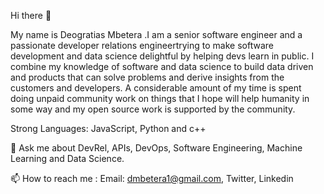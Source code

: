 Hi there 👋

My name is Deogratias Mbetera .I am a senior software engineer and a passionate developer relations engineertrying to make software development and data science delightful by helping devs learn in public. I combine my knowledge of software and data science to build data driven and products that can solve problems and derive insights from the customers and developers. A considerable amount of my time is spent doing unpaid community work on things that I hope will help humanity in some way and my open source work is supported by the community.

Strong Languages: JavaScript, Python and c++


💬 Ask me about DevRel, APIs, DevOps, Software Engineering, Machine Learning and Data Science.

📫 How to reach me : Email: dmbetera1@gmail.com, Twitter, Linkedin 


